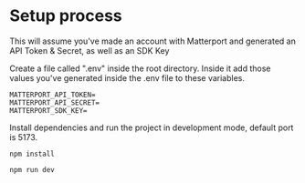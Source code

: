 # Setup process

This will assume you've made an account with Matterport and generated an API Token & Secret, as well as an SDK Key

Create a file called ".env" inside the root directory. Inside it add those values you've generated inside the .env file to these variables.
```
MATTERPORT_API_TOKEN=
MATTERPORT_API_SECRET=
MATTERPORT_SDK_KEY=
```

Install dependencies and run the project in development mode, default port is 5173.
```
npm install
```

```
npm run dev
```